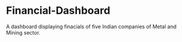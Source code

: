# Financial-Dashboard
A dashboard displaying finacials of five Indian companies of Metal and Mining sector.
